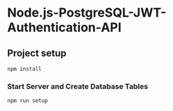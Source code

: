 # Node.js-PostgreSQL-JWT-Authentication-API

## Project setup
```
npm install
```

### Start Server and Create Database Tables
```
npm run setup
```